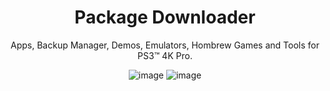 <div align="center"> 
  
  # Package Downloader
Apps, Backup Manager, Demos, Emulators, Hombrew Games and Tools for PS3™ 4K Pro.

![image](https://user-images.githubusercontent.com/74815634/139362026-891ee0d8-52fe-487e-9115-0b6e2b033bb0.png)
![image](https://user-images.githubusercontent.com/74815634/139362132-5155578f-f0a3-4b13-ba9c-220fc328b948.png)

  </div>
